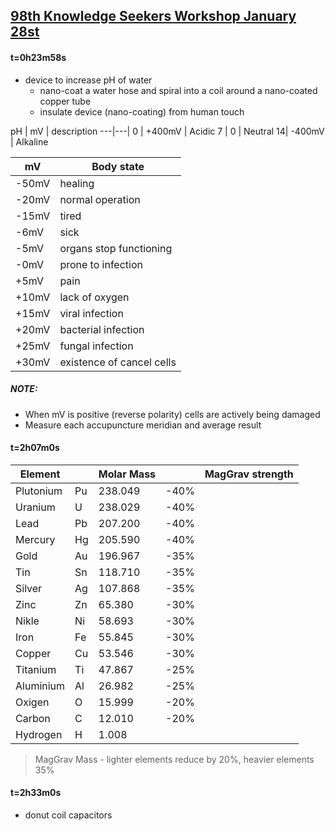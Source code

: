 
## [98th Knowledge Seekers Workshop January 28st](https://www.youtube.com/watch?v=MPPydlMsAo8)

#### t=0h23m58s
* device to increase pH of water
  - nano-coat a water hose and spiral into a coil around a nano-coated copper tube
  - insulate device (nano-coating) from human touch


pH | mV | description
---|---|
0 | +400mV | Acidic
7 | 0 | Neutral
14| -400mV | Alkaline


mV | Body state
---|---
-50mV | healing
-20mV | normal operation
-15mV | tired
-6mV | sick
-5mV | organs stop functioning
-0mV | prone to infection
+5mV | pain
+10mV | lack of oxygen
+15mV | viral infection
+20mV | bacterial infection
+25mV | fungal infection
+30mV | existence of cancel cells

##### NOTE: 
* When mV is positive (reverse polarity) cells are actively being damaged
* Measure each accupuncture meridian and average result


#### t=2h07m0s

Element |  | Molar Mass | | MagGrav strength 
----------|----|--------|-------- | ----
Plutonium | Pu | 238.049 | -40% | 
Uranium   | U  | 238.029 | -40% | 
Lead      | Pb | 207.200 | -40% | 
Mercury   | Hg | 205.590 | -40% | 
Gold      | Au | 196.967 | -35% | 
Tin       | Sn | 118.710 | -35% | 
Silver    | Ag | 107.868 | -35% | 
Zinc      | Zn |  65.380 | -30% | 
Nikle     | Ni |  58.693 | -30% | 
Iron      | Fe |  55.845 | -30% | 
Copper    | Cu |  53.546 | -30% | 
Titanium  | Ti |  47.867 | -25% | 
Aluminium | Al |  26.982 | -25% | 
Oxigen    | O  |  15.999 | -20% | 
Carbon    | C  |  12.010 | -20% | 
Hydrogen  | H  |   1.008 |  | 

> MagGrav Mass - lighter elements reduce by 20%, heavier elements 35% 


#### t=2h33m0s

* donut coil capacitors

